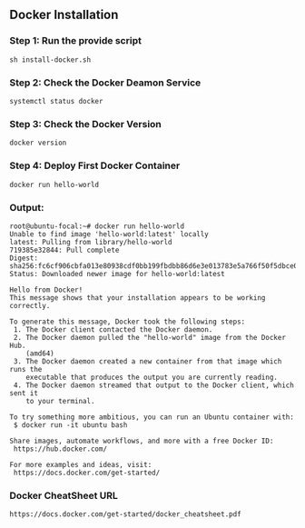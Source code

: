 ## Docker Installation 

### Step 1: Run the provide script 
```
sh install-docker.sh
```
### Step 2: Check the Docker Deamon Service 
```
systemctl status docker

```

### Step 3: Check the Docker Version 
```
docker version
```
### Step 4: Deploy First Docker Container
```
docker run hello-world
```

### Output: 
```
root@ubuntu-focal:~# docker run hello-world 
Unable to find image 'hello-world:latest' locally
latest: Pulling from library/hello-world
719385e32844: Pull complete 
Digest: sha256:fc6cf906cbfa013e80938cdf0bb199fbdbb86d6e3e013783e5a766f50f5dbce0
Status: Downloaded newer image for hello-world:latest

Hello from Docker!
This message shows that your installation appears to be working correctly.

To generate this message, Docker took the following steps:
 1. The Docker client contacted the Docker daemon.
 2. The Docker daemon pulled the "hello-world" image from the Docker Hub.
    (amd64)
 3. The Docker daemon created a new container from that image which runs the
    executable that produces the output you are currently reading.
 4. The Docker daemon streamed that output to the Docker client, which sent it
    to your terminal.

To try something more ambitious, you can run an Ubuntu container with:
 $ docker run -it ubuntu bash

Share images, automate workflows, and more with a free Docker ID:
 https://hub.docker.com/

For more examples and ideas, visit:
 https://docs.docker.com/get-started/
```


### Docker CheatSheet URL
```
https://docs.docker.com/get-started/docker_cheatsheet.pdf
```
